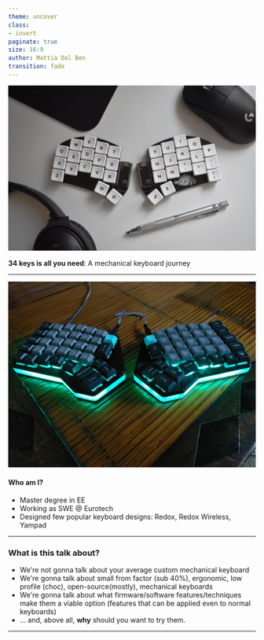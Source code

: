 ```yaml
---
theme: uncover
class:
- invert
paginate: true
size: 16:9
author: Mattia Dal Ben
transition: fade
---
```


![bg cover brightness:0.75](media/uwldcrj8vca91.jpg)

**34 keys is all you need**: 
A mechanical keyboard journey

<!-- HTML comment recognizes as a presenter note per pages. -->
<!-- You may place multiple comments in a single page. -->

<!-- _footer: Mattia Dal Ben -->

---

![bg left 85%](media/GX4YHD4.jpeg)

####  Who am I?

- Master degree in EE
- Working as SWE @ Eurotech
- Designed few popular keyboard designs: Redox, Redox Wireless, Yampad

---

### What is this talk about?

* We're not gonna talk about your average custom mechanical keyboard
* We're gonna talk about small from factor (sub 40%), ergonomic, low profile (choc), open-source(mostly), mechanical keyboards
* We're gonna talk about what firmware/software features/techniques make them a viable option (features that can be applied even to normal keyboards)
* ... and, above all, **why** should you want to try them.

---
